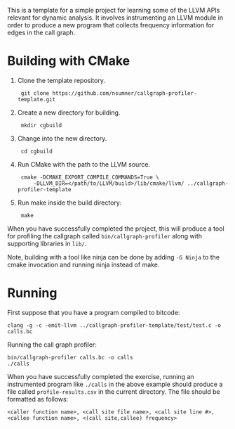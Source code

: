 This is a template for a simple project for learning some of the LLVM APIs
relevant for dynamic analysis. It involves instrumenting an LLVM module in
order to produce a new program that collects frequency information for edges
in the call graph.


Building with CMake
==============================================
1. Clone the template repository.

        git clone https://github.com/nsumner/callgraph-profiler-template.git

2. Create a new directory for building.

        mkdir cgbuild

3. Change into the new directory.

        cd cgbuild

4. Run CMake with the path to the LLVM source.

        cmake -DCMAKE_EXPORT_COMPILE_COMMANDS=True \
            -DLLVM_DIR=</path/to/LLVM/build>/lib/cmake/llvm/ ../callgraph-profiler-template

5. Run make inside the build directory:

        make

When you have successfully completed the project, this will produce a tool
for profiling the callgraph called `bin/callgraph-profiler` along with
supporting libraries in `lib/`.

Note, building with a tool like ninja can be done by adding `-G Ninja` to
the cmake invocation and running ninja instead of make.

Running
==============================================

First suppose that you have a program compiled to bitcode:

    clang -g -c -emit-llvm ../callgraph-profiler-template/test/test.c -o calls.bc

Running the call graph profiler:

    bin/callgraph-profiler calls.bc -o calls
    ./calls

When you have successfully completed the exercise, running an instrumented
program like `./calls` in the above example should produce a file called
`profile-results.csv` in the current directory. The file should be formatted
as follows:

    <caller function name>, <call site file name>, <call site line #>, <callee function name>, <(call site,callee) frequency>

